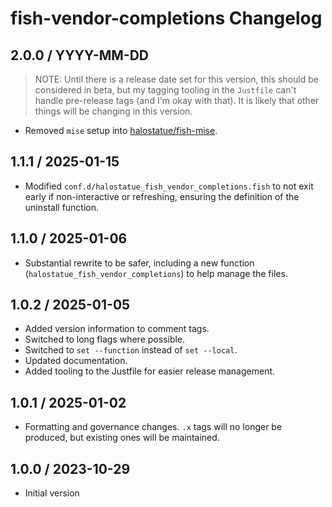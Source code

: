 # fish-vendor-completions Changelog

## 2.0.0 / YYYY-MM-DD

> NOTE: Until there is a release date set for this version, this should be
> considered in beta, but my tagging tooling in the `Justfile` can't handle
> pre-release tags (and I'm okay with that). It is likely that other things will
> be changing in this version.

- Removed `mise` setup into [halostatue/fish-mise][halostatue/fish-mise].

## 1.1.1 / 2025-01-15

- Modified `conf.d/halostatue_fish_vendor_completions.fish` to not exit early if
  non-interactive or refreshing, ensuring the definition of the uninstall
  function.

## 1.1.0 / 2025-01-06

- Substantial rewrite to be safer, including a new function
  (`halostatue_fish_vendor_completions`) to help manage the files.

## 1.0.2 / 2025-01-05

- Added version information to comment tags.
- Switched to long flags where possible.
- Switched to `set --function` instead of `set --local`.
- Updated documentation.
- Added tooling to the Justfile for easier release management.

## 1.0.1 / 2025-01-02

- Formatting and governance changes. `.x` tags will no longer be produced, but
  existing ones will be maintained.

## 1.0.0 / 2023-10-29

- Initial version

[halostatue/fish-mise]: https://github.com/halostatue/fish-mise
